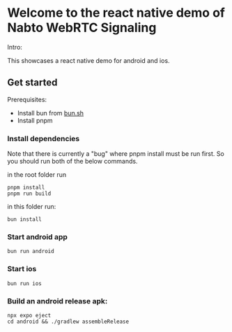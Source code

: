 # Welcome to the react native demo of Nabto WebRTC Signaling

Intro:

This showcases a react native demo for android and ios.

## Get started
Prerequisites:
* Install bun from [bun.sh]()
* Install pnpm


### Install dependencies

Note that there is currently a "bug" where pnpm install must be run first. So you should run both of the below commands.

in the root folder run
```
pnpm install
pnpm run build
```

in this folder run:
```
bun install
```

### Start android app

```
bun run android
```

### Start ios

```
bun run ios
```

### Build an android release apk:

```
npx expo eject
cd android && ./gradlew assembleRelease
```

